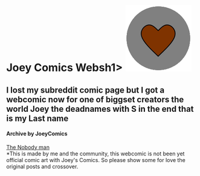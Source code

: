 <h1>Joey Comics Websh1>
<img src="./images/Joeyicon.png">
  <h2>I lost my subreddit comic page but I got a webcomic now for one of biggset creators the world Joey the deadnames with S in the end that is my Last name</h2>
    <h4>Archive by JoeyComics</h4>
<a href=https://www.reddit.com/user/bart-flags>The Nobody man</a><br>
*This is made by me and the community, this webcomic is not been yet official comic art with Joey's Comics. So please show some for love the original posts and crossover.
